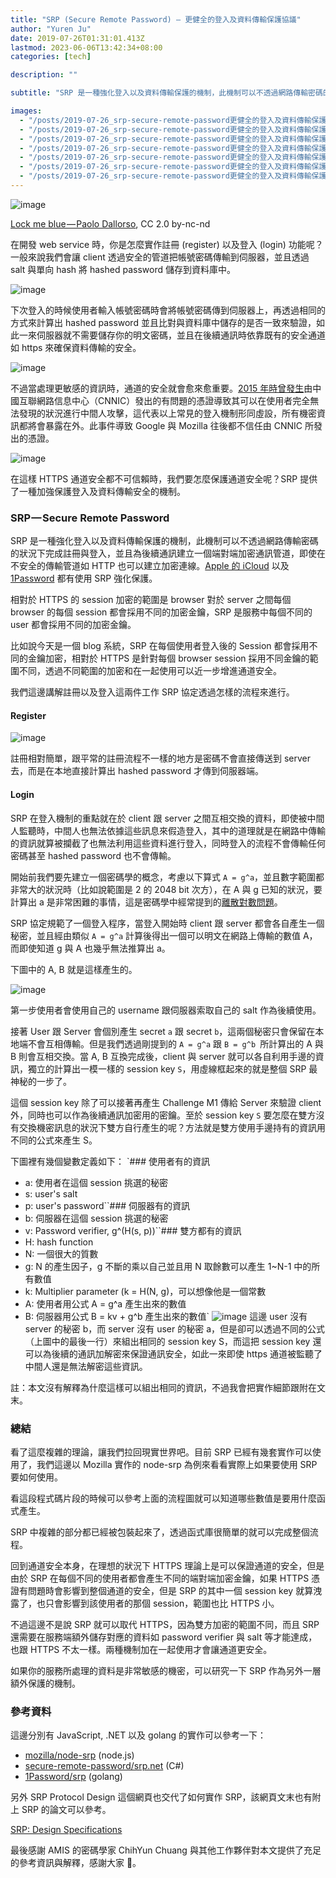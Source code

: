 ```yaml
---
title: "SRP (Secure Remote Password) — 更健全的登入及資料傳輸保護協議"
author: "Yuren Ju"
date: 2019-07-26T01:31:01.413Z
lastmod: 2023-06-06T13:42:34+08:00
categories: [tech]

description: ""

subtitle: "SRP 是一種強化登入以及資料傳輸保護的機制，此機制可以不透過網路傳輸密碼的狀況下完成註冊與登入，並且為後續通訊建立一個端對端加密通訊管道，即使在不安全的傳輸管道如 HTTP 也可以建立加密連線。Apple 的 iCloud 以及 1Password 都有使用 SRP…"

images:
  - "/posts/2019-07-26_srp-secure-remote-password更健全的登入及資料傳輸保護協議/images/1.jpeg"
  - "/posts/2019-07-26_srp-secure-remote-password更健全的登入及資料傳輸保護協議/images/2.png"
  - "/posts/2019-07-26_srp-secure-remote-password更健全的登入及資料傳輸保護協議/images/3.png"
  - "/posts/2019-07-26_srp-secure-remote-password更健全的登入及資料傳輸保護協議/images/4.png"
  - "/posts/2019-07-26_srp-secure-remote-password更健全的登入及資料傳輸保護協議/images/5.png"
  - "/posts/2019-07-26_srp-secure-remote-password更健全的登入及資料傳輸保護協議/images/6.png"
  - "/posts/2019-07-26_srp-secure-remote-password更健全的登入及資料傳輸保護協議/images/7.png"
---
```


![image](/posts/2019-07-26_srp-secure-remote-password更健全的登入及資料傳輸保護協議/images/1.jpeg#layoutTextWidth)

[Lock me blue — Paolo Dallorso](https://www.flickr.com/photos/27868169@N00/15466412315/), CC 2.0 by-nc-nd

在開發 web service 時，你是怎麼實作註冊 (register) 以及登入 (login) 功能呢？一般來說我們會讓 client 透過安全的管道把帳號密碼傳輸到伺服器，並且透過 salt 與單向 hash 將 hashed password 儲存到資料庫中。

![image](/posts/2019-07-26_srp-secure-remote-password更健全的登入及資料傳輸保護協議/images/2.png#layoutTextWidth)

下次登入的時候使用者輸入帳號密碼時會將帳號密碼傳到伺服器上，再透過相同的方式來計算出 hashed password 並且比對與資料庫中儲存的是否一致來驗證，如此一來伺服器就不需要儲存你的明文密碼，並且在後續通訊時依靠既有的安全通道如 https 來確保資料傳輸的安全。

![image](/posts/2019-07-26_srp-secure-remote-password更健全的登入及資料傳輸保護協議/images/3.png#layoutTextWidth)

不過當處理更敏感的資訊時，通道的安全就會愈來愈重要。[2015 年時曾發生](https://www.bnext.com.tw/article/35854/BN-2015-04-03-041513-81)由中國互聯網路信息中心（CNNIC）發出的有問題的憑證導致其可以在使用者完全無法發現的狀況進行中間人攻擊，這代表以上常見的登入機制形同虛設，所有機密資訊都將會暴露在外。此事件導致 Google 與 Mozilla 往後都不信任由 CNNIC 所發出的憑證。

![image](/posts/2019-07-26_srp-secure-remote-password更健全的登入及資料傳輸保護協議/images/4.png#layoutTextWidth)

在這樣 HTTPS 通道安全都不可信賴時，我們要怎麼保護通道安全呢？SRP 提供了一種加強保護登入及資料傳輸安全的機制。

### SRP — Secure Remote Password

SRP 是一種強化登入以及資料傳輸保護的機制，此機制可以不透過網路傳輸密碼的狀況下完成註冊與登入，並且為後續通訊建立一個端對端加密通訊管道，即使在不安全的傳輸管道如 HTTP 也可以建立加密連線。[Apple 的 iCloud](https://www.apple.com/business/site/docs/iOS_Security_Guide.pdf) 以及 [1Password](https://github.com/1Password/srp) 都有使用 SRP 強化保護。

相對於 HTTPS 的 session 加密的範圍是 browser 對於 server 之間每個 browser 的每個 session 都會採用不同的加密金鑰，SRP 是服務中每個不同的 user 都會採用不同的加密金鑰。

比如說今天是一個 blog 系統，SRP 在每個使用者登入後的 Session 都會採用不同的金鑰加密，相對於 HTTPS 是針對每個 browser session 採用不同金鑰的範圍不同，透過不同範圍的加密和在一起使用可以近一步增進通道安全。

我們這邊講解註冊以及登入這兩件工作 SRP 協定透過怎樣的流程來進行。

#### Register

![image](/posts/2019-07-26_srp-secure-remote-password更健全的登入及資料傳輸保護協議/images/5.png#layoutTextWidth)

註冊相對簡單，跟平常的註冊流程不一樣的地方是密碼不會直接傳送到 server 去，而是在本地直接計算出 hashed password 才傳到伺服器端。

#### Login

SRP 在登入機制的重點就在於 client 跟 server 之間互相交換的資料，即使被中間人監聽時，中間人也無法依據這些訊息來假造登入，其中的道理就是在網路中傳輸的資訊就算被攔截了也無法利用這些資料進行登入，同時登入的流程不會傳輸任何密碼甚至 hashed password 也不會傳輸。

開始前我們要先建立一個密碼學的概念，考慮以下算式 `A = g^a`，並且數字範圍都非常大的狀況時（比如說範圍是 2 的 2048 bit 次方），在 A 與 g 已知的狀況，要計算出 a 是非常困難的事情，這是密碼學中經常提到的[離散對數問題](https://zh.wikipedia.org/wiki/%E7%A6%BB%E6%95%A3%E5%AF%B9%E6%95%B0)。

SRP 協定規範了一個登入程序，當登入開始時 client 跟 server 都會各自產生一個秘密，並且經由類似 `A = g^a` 計算後得出一個可以明文在網路上傳輸的數值 A，而即使知道 g 與 A 也幾乎無法推算出 a。

下圖中的 A, B 就是這樣產生的。

![image](/posts/2019-07-26_srp-secure-remote-password更健全的登入及資料傳輸保護協議/images/6.png#layoutTextWidth)

第一步使用者會使用自己的 username 跟伺服器索取自己的 salt 作為後續使用。

接著 User 跟 Server 會個別產生 secret `a` 跟 secret `b`，這兩個秘密只會保留在本地端不會互相傳輸。但是我們透過剛提到的 `A = g^a` 跟 `B = g^b `所計算出的 A 與 B 則會互相交換。當 A, B 互換完成後，client 與 server 就可以各自利用手邊的資訊，獨立的計算出一模一樣的 session key `S`，用虛線框起來的就是整個 SRP 最神秘的一步了。

這個 session key 除了可以接著再產生 Challenge M1 傳給 Server 來驗證 client 外，同時也可以作為後續通訊加密用的密鑰。至於 session key `S` 要怎麼在雙方沒有交換機密訊息的狀況下雙方自行產生的呢？方法就是雙方使用手邊持有的資訊用不同的公式來產生 S。

下圖裡有幾個變數定義如下：
`### 使用者有的資訊

- a: 使用者在這個 session 挑選的秘密
- s: user&#39;s salt
- p: user&#39;s password``### 伺服器有的資訊
- b: 伺服器在這個 session 挑選的秘密
- v: Password verifier, g^(H(s, p))``### 雙方都有的資訊
- H: hash function
- N: 一個很大的質數
- g: N 的產生因子，g 不斷的乘以自己並且用 N 取餘數可以產生 1~N-1 中的所有數值
- k: Multiplier parameter (k = H(N, g)，可以想像他是一個常數
- A: 使用者用公式 A = g^a 產生出來的數值
- B: 伺服器用公式 B = kv + g^b 產生出來的數值`
  ![image](/posts/2019-07-26_srp-secure-remote-password更健全的登入及資料傳輸保護協議/images/7.png#layoutTextWidth)
  這邊 user 沒有 server 的秘密 b，而 server 沒有 user 的秘密 a，但是卻可以透過不同的公式（上圖中的最後一行）來組出相同的 session key S，而這把 session key 還可以為後續的通訊加解密來保證通訊安全，如此一來即使 https 通道被監聽了中間人還是無法解密這些資訊。

註：本文沒有解釋為什麼這樣可以組出相同的資訊，不過我會把實作細節跟附在文末。

### 總結

看了這麼複雜的理論，讓我們拉回現實世界吧。目前 SRP 已經有幾套實作可以使用了，我們這邊以 Mozilla 實作的 node-srp 為例來看看實際上如果要使用 SRP 要如何使用。

看這段程式碼片段的時候可以參考上面的流程圖就可以知道哪些數值是要用什麼函式產生。

SRP 中複雜的部分都已經被包裝起來了，透過函式庫很簡單的就可以完成整個流程。

回到通道安全本身，在理想的狀況下 HTTPS 理論上是可以保證通道的安全，但是由於 SRP 在每個不同的使用者都會產生不同的端對端加密金鑰，如果 HTTPS 憑證有問題時會影響到整個通道的安全，但是 SRP 的其中一個 session key 就算洩露了，也只會影響到該使用者的那個 session，範圍也比 HTTPS 小。

不過這邊不是說 SRP 就可以取代 HTTPS，因為雙方加密的範圍不同，而且 SRP 還需要在服務端額外儲存對應的資料如 password verifier 與 salt 等才能達成，也跟 HTTPS 不太一樣。兩種機制加在一起使用才會讓通道更安全。

如果你的服務所處理的資料是非常敏感的機密，可以研究一下 SRP 作為另外一層額外保護的機制。

### 參考資料

這邊分別有 JavaScript, .NET 以及 golang 的實作可以參考一下：

- [mozilla/node-srp](https://github.com/mozilla/node-srp) (node.js)
- [secure-remote-password/srp.net](https://github.com/secure-remote-password/srp.net) (C#)
- [1Password/srp](https://github.com/1Password/srp) (golang)

另外 SRP Protocol Design 這個網頁也交代了如何實作 SRP，該網頁文末也有附上 SRP 的論文可以參考。

[SRP: Design Specifications](http://srp.stanford.edu/design.html)

最後感謝 AMIS 的密碼學家 ChihYun Chuang 與其他工作夥伴對本文提供了充足的參考資訊與解釋，感謝大家 👋。
